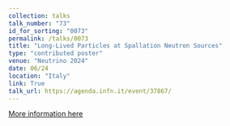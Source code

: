 ```yaml
---
collection: talks
talk_number: "73"
id_for_sorting: "0073"
permalink: /talks/0073
title: "Long-Lived Particles at Spallation Neutron Sources" 
type: "contributed poster"
venue: "Neutrino 2024"
date: 06/24
location: "Italy"
link: True 
talk_url: https://agenda.infn.it/event/37867/ 
---
```


[More information here](https://agenda.infn.it/event/37867/)
